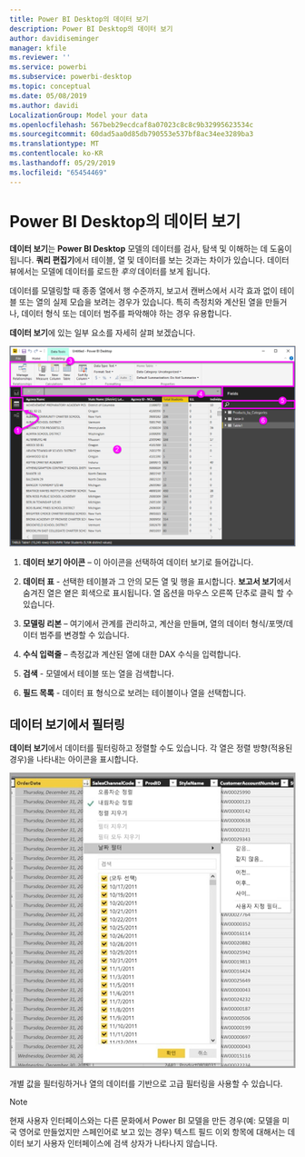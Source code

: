 ```yaml
---
title: Power BI Desktop의 데이터 보기
description: Power BI Desktop의 데이터 보기
author: davidiseminger
manager: kfile
ms.reviewer: ''
ms.service: powerbi
ms.subservice: powerbi-desktop
ms.topic: conceptual
ms.date: 05/08/2019
ms.author: davidi
LocalizationGroup: Model your data
ms.openlocfilehash: 567beb29ecdcaf8a07023c8c8c9b32995623534c
ms.sourcegitcommit: 60dad5aa0d85db790553e537bf8ac34ee3289ba3
ms.translationtype: MT
ms.contentlocale: ko-KR
ms.lasthandoff: 05/29/2019
ms.locfileid: "65454469"
---
```

# <a name="data-view-in-power-bi-desktop"></a>Power BI Desktop의 데이터 보기
**데이터 보기**는 **Power BI Desktop** 모델의 데이터를 검사, 탐색 및 이해하는 데 도움이 됩니다. **쿼리 편집기**에서 테이블, 열 및 데이터를 보는 것과는 차이가 있습니다. 데이터 뷰에서는 모델에 데이터를 로드한 *후의* 데이터를 보게 됩니다.

데이터를 모델링할 때 종종 열에서 행 수준까지, 보고서 캔버스에서 시각 효과 없이 테이블 또는 열의 실제 모습을 보려는 경우가 있습니다. 특히 측정치와 계산된 열을 만들거나, 데이터 형식 또는 데이터 범주를 파악해야 하는 경우 유용합니다.

**데이터 보기**에 있는 일부 요소를 자세히 살펴 보겠습니다.

![Power BI Desktop의 데이터 보기](media/desktop-data-view/dataview_fullscreen.png)

1. **데이터 보기 아이콘** – 이 아이콘을 선택하여 데이터 보기로 들어갑니다.

2. **데이터 표** - 선택한 테이블과 그 안의 모든 열 및 행을 표시합니다. **보고서 보기**에서 숨겨진 열은 옅은 회색으로 표시됩니다. 열 옵션을 마우스 오른쪽 단추로 클릭 할 수 있습니다.

3. **모델링 리본** – 여기에서 관계를 관리하고, 계산을 만들며, 열의 데이터 형식/포맷/데이터 범주를 변경할 수 있습니다.

4. **수식 입력줄** – 측정값과 계산된 열에 대한 DAX 수식을 입력합니다.

5. **검색** - 모델에서 테이블 또는 열을 검색합니다.

6. **필드 목록** - 데이터 표 형식으로 보려는 테이블이나 열을 선택합니다.

## <a name="filtering-in-data-view"></a>데이터 보기에서 필터링

**데이터 보기**에서 데이터를 필터링하고 정렬할 수도 있습니다. 각 열은 정렬 방향(적용된 경우)을 나타내는 아이콘을 표시합니다.

![Power BI Desktop의 데이터 보기에서 정렬 및 필터링](media/desktop-data-view/dataview_sort-and-filter.png)

개별 값을 필터링하거나 열의 데이터를 기반으로 고급 필터링을 사용할 수 있습니다. 

> [!NOTE]
> 현재 사용자 인터페이스와는 다른 문화에서 Power BI 모델을 만든 경우(예: 모델을 미국 영어로 만들었지만 스페인어로 보고 있는 경우) 텍스트 필드 이외 항목에 대해서는 데이터 보기 사용자 인터페이스에 검색 상자가 나타나지 않습니다.
